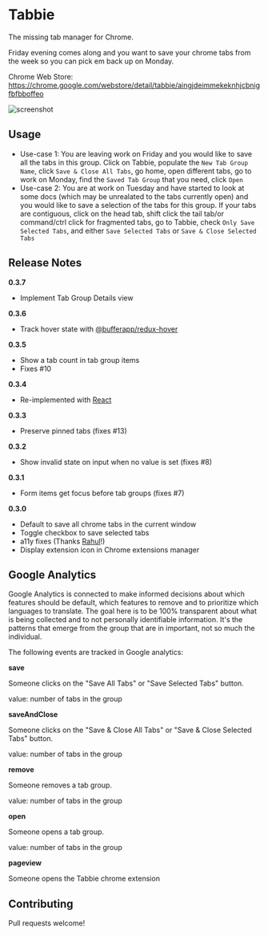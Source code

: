 # Tabbie

The missing tab manager for Chrome.

Friday evening comes along and you want to save your chrome tabs from the week so you can pick em back up on Monday.

Chrome Web Store: https://chrome.google.com/webstore/detail/tabbie/aingjdeimmekeknhjcbnigfbfbboffeo

![screenshot](store/screenshot.png)

## Usage
- Use-case 1: You are leaving work on Friday and you would like to save all the tabs in this group. Click on Tabbie, populate the `New Tab Group Name`, click `Save & Close All Tabs`, go home, open different tabs, go to work on Monday, find the `Saved Tab Group` that you need, click `Open`
- Use-case 2: You are at work on Tuesday and have started to look at some docs (which may be unrealated to the tabs currently open) and you would like to save a selection of the tabs for this group. If your tabs are contiguous, click on the head tab, shift click the tail tab/or command/ctrl click for fragmented tabs, go to Tabbie, check `Only Save Selected Tabs`, and either `Save Selected Tabs` or `Save & Close Selected Tabs`

## Release Notes

**0.3.7**

- Implement Tab Group Details view

**0.3.6**

- Track hover state with [@bufferapp/redux-hover](https://www.npmjs.com/package/@bufferapp/redux-hover)

**0.3.5**

- Show a tab count in tab group items
- Fixes #10

**0.3.4**

- Re-implemented with [React](https://facebook.github.io/react/)

**0.3.3**

- Preserve pinned tabs (fixes #13)

**0.3.2**

- Show invalid state on input when no value is set (fixes #8)

**0.3.1**

- Form items get focus before tab groups (fixes #7)

**0.3.0**

- Default to save all chrome tabs in the current window
- Toggle checkbox to save selected tabs
- a11y fixes (Thanks [Rahul](https://github.com/Primigenus)!)
- Display extension icon in Chrome extensions manager

## Google Analytics

Google Analytics is connected to make informed decisions about which features should be default, which features to remove and to prioritize which languages to translate. The goal here is to be 100% transparent about what is being collected and to not personally identifiable information. It's the patterns that emerge from the group that are in important, not so much the individual.

The following events are tracked in Google analytics:

**save**

Someone clicks on the "Save All Tabs" or "Save Selected Tabs" button.

value: number of tabs in the group

**saveAndClose**

Someone clicks on the "Save & Close All Tabs" or "Save & Close Selected Tabs" button.

value: number of tabs in the group

**remove**

Someone removes a tab group.

value: number of tabs in the group

**open**

Someone opens a tab group.

value: number of tabs in the group

**pageview**

Someone opens the Tabbie chrome extension

## Contributing

Pull requests welcome!
